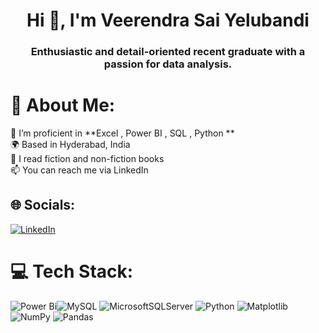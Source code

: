 <h1 align="center">Hi 👋, I'm Veerendra Sai Yelubandi</h1>
<h3 align="center">Enthusiastic and detail-oriented recent graduate with a passion for data analysis.</h3>

# 💫 About Me:
🌱 I’m proficient in **Excel , Power BI , SQL , Python **<br>🌍 Based in Hyderabad, India<br>📝 I read fiction and non-fiction books<br>📫 You can reach me via LinkedIn


## 🌐 Socials:
[![LinkedIn](https://img.shields.io/badge/LinkedIn-%230077B5.svg?logo=linkedin&logoColor=white)](https://www.linkedin.com/in/veerendrasai7/) 

# 💻 Tech Stack:
![Power Bi](https://img.shields.io/badge/power_bi-F2C811?style=plastic&logo=powerbi&logoColor=black)![MySQL](https://img.shields.io/badge/mysql-4479A1.svg?style=plastic&logo=mysql&logoColor=white) ![MicrosoftSQLServer](https://img.shields.io/badge/Microsoft%20SQL%20Server-CC2927?style=plastic&logo=microsoft%20sql%20server&logoColor=white) ![Python](https://img.shields.io/badge/python-3670A0?style=plastic&logo=python&logoColor=ffdd54) ![Matplotlib](https://img.shields.io/badge/Matplotlib-%23ffffff.svg?style=plastic&logo=Matplotlib&logoColor=black) ![NumPy](https://img.shields.io/badge/numpy-%23013243.svg?style=plastic&logo=numpy&logoColor=white) ![Pandas](https://img.shields.io/badge/pandas-%23150458.svg?style=plastic&logo=pandas&logoColor=white) 





<!-- Proudly created with GPRM ( https://gprm.itsvg.in ) -->

<!-- Proudly created with GPRM ( https://gprm.itsvg.in ) -->
